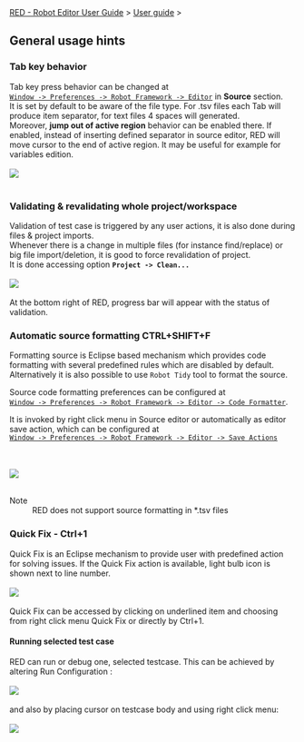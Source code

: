 <html>
<head>
<link href="PLUGINS_ROOT/org.robotframework.ide.eclipse.main.plugin.doc.user/help/style.css" rel="stylesheet" type="text/css"/>
</head>
<body>
<a href="/help/..\..\index.html">RED - Robot Editor User Guide</a> &gt; <a href="/help/..\user_guide.html">User guide</a> &gt; 
<h2>General usage hints</h2>
<h3>Tab key behavior </h3>
Tab key press behavior can be changed at <code><a class="command" href="javascript:executeCommand('org.eclipse.ui.window.preferences(preferencePageId=org.robotframework.ide.eclipse.main.plugin.preferences.editor)')">
Window -&gt; Preferences -&gt; Robot Framework -&gt; Editor</a></code> in <b>Source</b> section. <br/>
It is set by default to be aware of the file type. For .tsv files each Tab will produce item separator, for text files 4 spaces will generated. <br/>
Moreover, <b>jump out of active region</b> behavior can be enabled there. If enabled, instead of inserting defined separator in source editor, RED will move cursor to the end of active region. It may be useful for example for variables edition. 
<br/><br/><img src="images/tab_behaviour.png"/> <br/><br/>
<h3>Validating &amp; revalidating whole project/workspace</h3>
Validation of test case is triggered by any user actions, it is also done during files &amp; project imports.<br/>
Whenever there is a change in multiple files (for instance find/replace) or  big file import/deletion, it is good to force revalidation of project.<br/>
It is done accessing option <b><code>Project -&gt; Clean...</code></b>
<br/><br/><img src="images/gen_1.png"/> <br/><br/>
At the bottom right of RED, progress bar will appear with the status of validation.<br/>
<h3>Automatic source formatting CTRL+SHIFT+F</h3>
<p>Formatting source is Eclipse based mechanism which provides code formatting with several predefined rules which are 
disabled by default. Alternatively it is also possible to use <code>Robot Tidy</code> tool to format the source.
</p>
<p>Source code formatting preferences can be configured at <code><a class="command" href="javascript:executeCommand('org.eclipse.ui.window.preferences(preferencePageId=org.robotframework.ide.eclipse.main.plugin.preferences.editor.formatter)')">
Window -&gt; Preferences -&gt; Robot Framework -&gt; Editor -&gt; Code Formatter</a></code>.
</p>
<p>It is invoked by right click menu in Source editor or automatically as editor save action, which can be configured at
<code><a class="command" href="javascript:executeCommand('org.eclipse.ui.window.preferences(preferencePageId=org.robotframework.ide.eclipse.main.plugin.preferences.editor.save)')">
Window -&gt; Preferences -&gt; Robot Framework -&gt; Editor -&gt; Save Actions</a></code><br/></p>
<br/><br/><img src="images/gen_5.png"/> <br/><br/>
<dl class="note">
<dt>Note</dt>
<dd>RED does not support source formatting in *.tsv files
   </dd>
</dl>
<h3>Quick Fix - Ctrl+1 </h3>
Quick Fix is an Eclipse mechanism to provide user with predefined action for solving issues.
If the Quick Fix action is available, light bulb icon is shown next to line number.
<br/><br/><img src="images/gen_6.png"/> <br/><br/>
Quick Fix can be accessed by clicking on underlined item and choosing from right click menu Quick Fix or directly by Ctrl+1.
<h4>Running selected test case</h4>
RED can run or debug one, selected testcase. This can be achieved by altering Run Configuration :
<br/><br/><img src="images/run-selected.gif"/> <br/><br/>
and also by placing cursor on testcase body and using right click menu:
<br/><br/><img src="images/run-selected-editors.gif"/> <br/><br/>
</body>
</html>